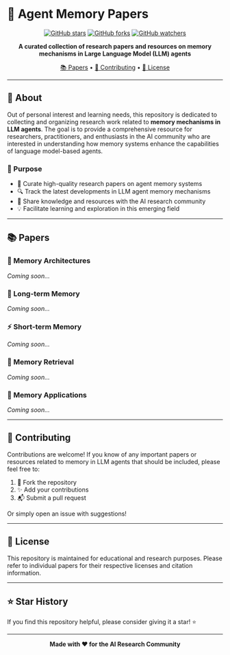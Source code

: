 # 🧠 Agent Memory Papers

<div align="center">

[![GitHub stars](https://img.shields.io/github/stars/norsheep/Agent_Memory_Papers?style=social)](https://github.com/norsheep/Agent_Memory_Papers/stargazers)
[![GitHub forks](https://img.shields.io/github/forks/norsheep/Agent_Memory_Papers?style=social)](https://github.com/norsheep/Agent_Memory_Papers/network/members)
[![GitHub watchers](https://img.shields.io/github/watchers/norsheep/Agent_Memory_Papers?style=social)](https://github.com/norsheep/Agent_Memory_Papers/watchers)

**A curated collection of research papers and resources on memory mechanisms in Large Language Model (LLM) agents**

[📚 Papers](#-papers) • [🤝 Contributing](#-contributing) • [📄 License](#-license)

</div>

---

## 📖 About

Out of personal interest and learning needs, this repository is dedicated to collecting and organizing research work related to **memory mechanisms in LLM agents**. The goal is to provide a comprehensive resource for researchers, practitioners, and enthusiasts in the AI community who are interested in understanding how memory systems enhance the capabilities of language model-based agents.

### 🎯 Purpose

- 📝 Curate high-quality research papers on agent memory systems
- 🔍 Track the latest developments in LLM agent memory mechanisms
- 🌟 Share knowledge and resources with the AI research community
- 💡 Facilitate learning and exploration in this emerging field

---

## 📚 Papers

### 🔄 Memory Architectures

*Coming soon...*

### 💾 Long-term Memory

*Coming soon...*

### ⚡ Short-term Memory

*Coming soon...*

### 🔀 Memory Retrieval

*Coming soon...*

### 🧪 Memory Applications

*Coming soon...*

---

## 🤝 Contributing

Contributions are welcome! If you know of any important papers or resources related to memory in LLM agents that should be included, please feel free to:

1. 🍴 Fork the repository
2. ✨ Add your contributions
3. 📬 Submit a pull request

Or simply open an issue with suggestions!

---

## 📄 License

This repository is maintained for educational and research purposes. Please refer to individual papers for their respective licenses and citation information.

---

## ⭐ Star History

If you find this repository helpful, please consider giving it a star! ⭐

---

<div align="center">

**Made with ❤️ for the AI Research Community**

</div>
